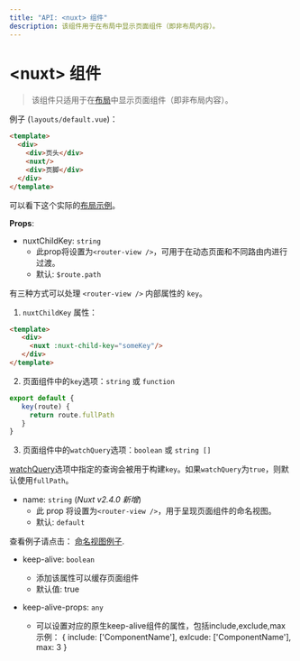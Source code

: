 ```yaml
---
title: "API: <nuxt> 组件"
description: 该组件用于在布局中显示页面组件（即非布局内容）。
---
```


# &lt;nuxt&gt; 组件

> 该组件只适用于在[布局](/guide/views#布局)中显示页面组件（即非布局内容）。

例子 (`layouts/default.vue`)：

```html
<template>
  <div>
    <div>页头</div>
    <nuxt/>
    <div>页脚</div>
  </div>
</template>
```

可以看下这个实际的[布局示例](/examples/layouts)。

**Props**:

- nuxtChildKey: `string`
  - 此prop将设置为`<router-view />`，可用于在动态页面和不同路由内进行过渡。
  - 默认: `$route.path`

有三种方式可以处理 `<router-view />` 内部属性的 `key`。

1. `nuxtChildKey` 属性：

```html
<template>
   <div>
     <nuxt :nuxt-child-key="someKey"/>
   </div>
</template>
```

2. 页面组件中的`key`选项：`string` 或 `function`

```js
export default {
   key(route) {
     return route.fullPath
   }
}
```

3. 页面组件中的`watchQuery`选项：`boolean` 或 `string []`

[watchQuery](/api/pages-watchquery)选项中指定的查询会被用于构建`key`。如果`watchQuery`为`true`，则默认使用`fullPath`。

- name: `string` (_Nuxt v2.4.0 新增_)
  - 此 prop 将设置为`<router-view />`，用于呈现页面组件的命名视图。
  - 默认: `default`

查看例子请点击： [命名视图例子](/examples/named-views).
- keep-alive: `boolean`
  - 添加该属性可以缓存页面组件
  - 默认值: true

- keep-alive-props: `any`
  - 可以设置对应的原生keep-alive组件的属性，包括include,exclude,max
  示例：
  {
    include: ['ComponentName'],
    exlcude: ['ComponentName'],
    max: 3
  }
  


